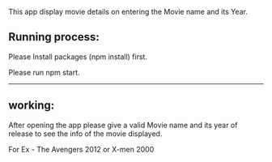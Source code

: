 This app display movie details on entering the Movie name and its Year.

Running process:
-----------------
Please Install packages (npm install) first.

Please run npm start.

----------------------------------------------------------

working:
---------
After opening the app please give a valid Movie name and its year of release to see the info of the movie displayed.

For Ex - The Avengers 2012 or X-men 2000
